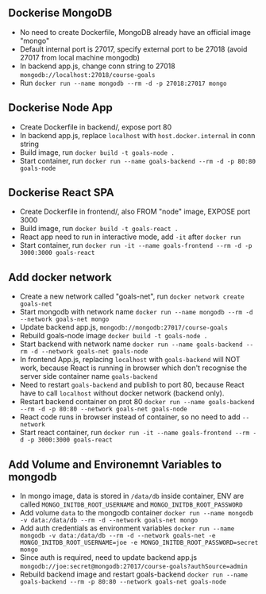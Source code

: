 ## Dockerise MongoDB
- No need to create Dockerfile, MongoDB already have an official image "mongo"
- Default internal port is 27017, specify external port to be 27018 (avoid 27017 from local machine mongodb)
- In backend app.js, change conn string to 27018 `mongodb://localhost:27018/course-goals`
- Run `docker run --name mongodb --rm -d -p 27018:27017 mongo`

## Dockerise Node App
- Create Dockerfile in backend/, expose port 80
- In backend app.js, replace `localhost` with `host.docker.internal` in conn string 
- Build image, run `docker build -t goals-node .`
- Start container, run `docker run --name goals-backend --rm -d -p 80:80 goals-node`

## Dockerise React SPA
- Create Dockerfile in frontend/, also FROM "node" image, EXPOSE port 3000
- Build image, run `docker build -t goals-react .`
- React app need to run in interactive mode, add `-it` after `docker run`
- Start container, run `docker run -it --name goals-frontend --rm -d -p 3000:3000 goals-react`

## Add docker network
- Create a new network called "goals-net", run `docker network create goals-net`
- Start mongodb with network name `docker run --name mongodb --rm -d --network goals-net mongo`
- Update backend app.js, `mongodb://mongodb:27017/course-goals`
- Rebuild goals-node image `docker build -t goals-node .`
- Start backend with network name `docker run --name goals-backend --rm -d --network goals-net goals-node`
- In frontend App.js, replacing `localhost` with `goals-backend` will NOT work, because React is running in browser which don't recognise the server side container name `goals-backend`
- Need to restart `goals-backend` and publish to port 80, because React have to call `localhost` without docker network (backend only).
- Restart backend container on prot 80 `docker run --name goals-backend --rm -d -p 80:80 --network goals-net goals-node`
- React code runs in browser instead of container, so no need to add `--network`
- Start react container, run `docker run -it --name goals-frontend --rm -d -p 3000:3000 goals-react`

## Add Volume and Environemnt Variables to mongodb
- In mongo image, data is stored in `/data/db` inside container, ENV are called `MONGO_INITDB_ROOT_USERNAME` and `MONGO_INITDB_ROOT_PASSWORD`
- Add volume `data` to the mongodb container `docker run --name mongodb -v data:/data/db --rm -d --network goals-net mongo`
- Add auth credentials as environment variables `docker run --name mongodb -v data:/data/db --rm -d --network goals-net -e MONGO_INITDB_ROOT_USERNAME=joe -e MONGO_INITDB_ROOT_PASSWORD=secret mongo`
- Since auth is required, need to update backend app.js `mongodb://joe:secret@mongodb:27017/course-goals?authSource=admin`
- Rebuild backend image and restart goals-backend `docker run --name goals-backend --rm -p 80:80 --network goals-net goals-node`